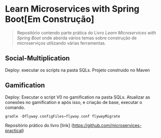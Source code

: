 # Learn Microservices with Spring Boot[Em Construção]

> Repositório contendo parte prática do Livro *Learn Microservices with Spring Boot* onde aborda vários temas sobre construção de microserviços utilizando várias ferramentas.

## Social-Multiplication

Deploy: executar os scripts na pasta SQLs. Projeto construido no Maven

## Gamification

Deploy: Executar o script V0 no gamification na pasta SQLs. Atualizar as conexões no gamification e após isso, e criação de base, executar o comando.

```gradle
gradle -Dflyway.configFiles=flyway.conf flywayMigrate
```

Repositório prático do livro [link] (https://github.com/microservices-practical)